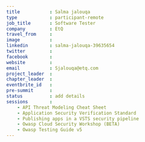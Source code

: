 ```yaml
---
title           : Salma jalouqa
type            : participant-remote
job_title       : Software Tester 
company         : EtQ
travel_from     : 
image           : 
linkedin        : salma-jalouqa-39635654
twitter         : 
facebook        : 
website         : 
email           : Sjalouqa@etq.com
project_leader  : 
chapter_leader  : 
eventbrite_id   :
pre-summit      :
status          : add details
sessions        :    
    - API Threat Modeling Cheat Sheet
    - Application Security Verification Standard 
    - Publishing apps in a VSTS security pipeline
    - Owasp Cloud Security Workshop (BETA)
    - Owasp Testing Guide v5  
---
```

